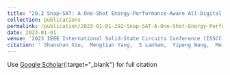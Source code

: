 ```yaml
---
title: "29.2 Snap-SAT: A One-Shot Energy-Performance-Aware All-Digital Compute-in-Memory Solver for Large-Scale Hard Boolean Satisfiability Problems"
collection: publications
permalink: /publication/2023-01-01-292-Snap-SAT-A-One-Shot-Energy-Performance-Aware-All-Digital-Compute-in-Memory-Solver-for-Large-Scale-Hard-Boolean-Satisfiability-Problems
date: 2023-01-01
venue: '2023 IEEE International Solid-State Circuits Conference (ISSCC)'
citation: ' Shanshan Xie,  Mengtian Yang,  S Lanham,  Yipeng Wang,  Meizhi Wang,  Sirish Oruganti,  Jaydeep Kulkarni, &quot;29.2 Snap-SAT: A One-Shot Energy-Performance-Aware All-Digital Compute-in-Memory Solver for Large-Scale Hard Boolean Satisfiability Problems.&quot; 2023 IEEE International Solid-State Circuits Conference (ISSCC), 2023.'
---
```

Use [Google Scholar](https://scholar.google.com/scholar?q=29.2+Snap+SAT:+A+One+Shot+Energy+Performance+Aware+All+Digital+Compute+in+Memory+Solver+for+Large+Scale+Hard+Boolean+Satisfiability+Problems){:target="_blank"} for full citation